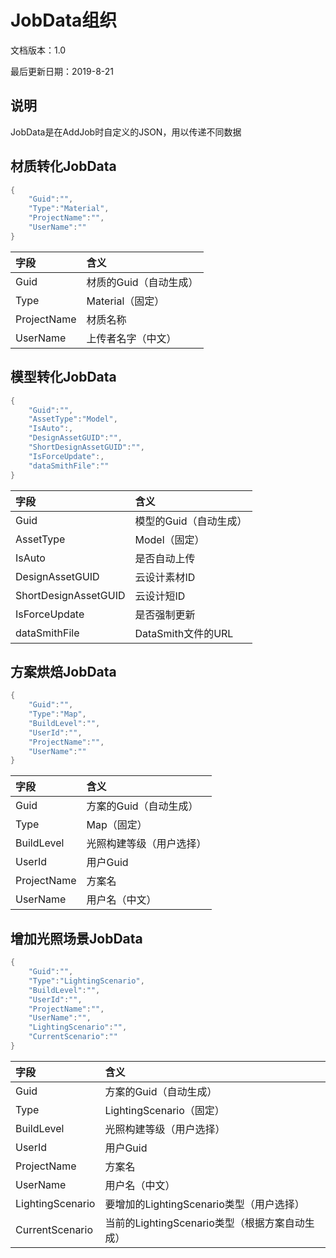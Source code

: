 # JobData组织

文档版本：1.0 

最后更新日期：2019-8-21

## 说明

JobData是在AddJob时自定义的JSON，用以传递不同数据

## 材质转化JobData

```java
{
    "Guid":"",
    "Type":"Material",
    "ProjectName":"",
    "UserName":""
}
```

| 字段 | 含义 |
| :--- | :--- |
| Guid | 材质的Guid（自动生成） |
| Type | Material（固定） |
| ProjectName | 材质名称 |
| UserName | 上传者名字（中文） |

## 模型转化JobData

```java
{
    "Guid":"",
    "AssetType":"Model",
    "IsAuto":,
    "DesignAssetGUID":"",
    "ShortDesignAssetGUID":"",
    "IsForceUpdate":,
    "dataSmithFile":""
}
```

| 字段 | 含义 |
| :--- | :--- |
| Guid | 模型的Guid（自动生成） |
| AssetType | Model（固定） |
| IsAuto | 是否自动上传 |
| DesignAssetGUID | 云设计素材ID |
| ShortDesignAssetGUID | 云设计短ID |
| IsForceUpdate | 是否强制更新 |
| dataSmithFile | DataSmith文件的URL |

## 方案烘焙JobData

```java
{
    "Guid":"",
    "Type":"Map",
    "BuildLevel":"",
    "UserId":"",
    "ProjectName":"",
    "UserName":""
}
```

| 字段 | 含义 |
| :--- | :--- |
| Guid | 方案的Guid（自动生成） |
| Type | Map（固定） |
| BuildLevel | 光照构建等级（用户选择） |
| UserId | 用户Guid |
| ProjectName | 方案名 |
| UserName | 用户名（中文） |

## 增加光照场景JobData

```java
{
    "Guid":"",
    "Type":"LightingScenario",
    "BuildLevel":"",
    "UserId":"",
    "ProjectName":"",
    "UserName":"",
    "LightingScenario":"",
    "CurrentScenario":""
}
```

| 字段 | 含义 |
| :--- | :--- |
| Guid | 方案的Guid（自动生成） |
| Type | LightingScenario（固定） |
| BuildLevel | 光照构建等级（用户选择） |
| UserId | 用户Guid |
| ProjectName | 方案名 |
| UserName | 用户名（中文） |
| LightingScenario | 要增加的LightingScenario类型（用户选择） |
| CurrentScenario | 当前的LightingScenario类型（根据方案自动生成） |

